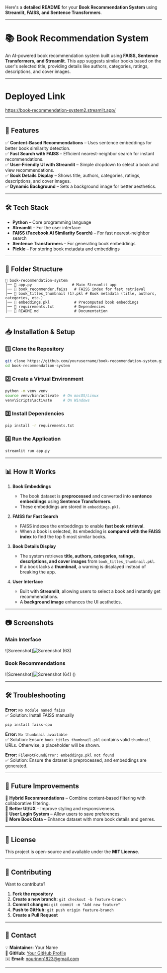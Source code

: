 Here's a **detailed README** for your **Book Recommendation System** using **Streamlit, FAISS, and Sentence Transformers**.

---

# **📚 Book Recommendation System**
An AI-powered book recommendation system built using **FAISS, Sentence Transformers, and Streamlit**. This app suggests similar books based on the user's selected title, providing details like authors, categories, ratings, descriptions, and cover images.

---

# **Deployed Link**
https://book-recommendation-system2.streamlit.app/

---


## **🌟 Features**
✅ **Content-Based Recommendations** – Uses sentence embeddings for better book similarity detection.  
✅ **Fast Search with FAISS** – Efficient nearest-neighbor search for instant recommendations.  
✅ **User-Friendly UI with Streamlit** – Simple dropdown to select a book and view recommendations.  
✅ **Book Details Display** – Shows title, authors, categories, ratings, descriptions, and cover images.  
✅ **Dynamic Background** – Sets a background image for better aesthetics.  

---

## **🛠️ Tech Stack**
- **Python** – Core programming language  
- **Streamlit** – For the user interface  
- **FAISS (Facebook AI Similarity Search)** – For fast nearest-neighbor search  
- **Sentence Transformers** – For generating book embeddings  
- **Pickle** – For storing book metadata and embeddings  

---

## **📂 Folder Structure**
```
📂 book-recommendation-system
│── 📜 app.py                  # Main Streamlit app
│── 📜 book_recommender.faiss   # FAISS index for fast retrieval
│── 📜 book_titles_thumbnail (1).pkl # Book metadata (title, authors, categories, etc.)
│── 📜 embeddings.pkl           # Precomputed book embeddings
│── 📜 requirements.txt         # Dependencies
│── 📜 README.md                # Documentation
```

---

## **📥 Installation & Setup**
### **1️⃣ Clone the Repository**
```bash
git clone https://github.com/yourusername/book-recommendation-system.git
cd book-recommendation-system
```

### **2️⃣ Create a Virtual Environment**
```bash
python -m venv venv
source venv/bin/activate  # On macOS/Linux
venv\Scripts\activate     # On Windows
```

### **3️⃣ Install Dependencies**
```bash
pip install -r requirements.txt
```

### **4️⃣ Run the Application**
```bash
streamlit run app.py
```

---

## **📊 How It Works**
1. **Book Embeddings**  
   - The book dataset is **preprocessed** and converted into **sentence embeddings** using **Sentence Transformers**.
   - These embeddings are stored in `embeddings.pkl`.

2. **FAISS for Fast Search**  
   - FAISS indexes the embeddings to enable **fast book retrieval**.
   - When a book is selected, its embedding is **compared with the FAISS index** to find the top 5 most similar books.

3. **Book Details Display**  
   - The system retrieves **title, authors, categories, ratings, descriptions, and cover images** from `book_titles_thumbnail.pkl`.
   - If a book lacks a **thumbnail**, a warning is displayed instead of breaking the app.

4. **User Interface**  
   - Built with **Streamlit**, allowing users to select a book and instantly get recommendations.
   - A **background image** enhances the UI aesthetics.

---

## **📷 Screenshots**
### **Main Interface**
![Screenshot]![Screenshot (63)](https://github.com/user-attachments/assets/bae90b31-7f23-4193-b06c-6926166c2da2)

### **Book Recommendations**
![Screenshot]![Screenshot (64)](https://github.com/user-attachments/assets/5d4507c3-4f87-4e04-aa3a-16dd4b47d7ba)
()

---

## **🛠️ Troubleshooting**
**Error:** `No module named faiss`  
✅ Solution: Install FAISS manually  
```bash
pip install faiss-cpu
```

**Error:** `No thumbnail available`  
✅ Solution: Ensure `book_titles_thumbnail.pkl` contains valid `thumbnail` URLs. Otherwise, a placeholder will be shown.

**Error:** `FileNotFoundError: embeddings.pkl not found`  
✅ Solution: Ensure the dataset is preprocessed, and embeddings are generated.

---

## **📌 Future Improvements**
🚀 **Hybrid Recommendations** – Combine content-based filtering with collaborative filtering.  
🚀 **Better UI/UX** – Improve styling and responsiveness.  
🚀 **User Login System** – Allow users to save preferences.  
🚀 **More Book Data** – Enhance dataset with more book details and genres.  

---

## **📜 License**
This project is open-source and available under the **MIT License**.

---

## **🤝 Contributing**
Want to contribute?  
1. **Fork the repository**  
2. **Create a new branch:** `git checkout -b feature-branch`  
3. **Commit changes:** `git commit -m "Add new feature"`  
4. **Push to GitHub:** `git push origin feature-branch`  
5. **Create a Pull Request**  

---

## **📩 Contact**
💡 **Maintainer:** Your Name  
🔗 **GitHub:** [Your GitHub Profile](https://github.com/Nourin04)  
✉️ **Email:** nourinnn1823@gmail.com  

---

